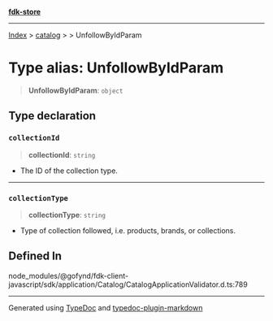 [**fdk-store**](../../../README.md)
***

[Index](../../../API.md) > [catalog](../../README.md) > [<internal>](../README.md) > UnfollowByIdParam

# Type alias: UnfollowByIdParam

> **UnfollowByIdParam**: `object`

## Type declaration

### `collectionId`

> **collectionId**: `string`

- The ID of the collection type.

***

### `collectionType`

> **collectionType**: `string`

- Type of collection followed, i.e.
products, brands, or collections.

## Defined In

node\_modules/@gofynd/fdk-client-javascript/sdk/application/Catalog/CatalogApplicationValidator.d.ts:789

***
Generated using [TypeDoc](https://typedoc.org/) and [typedoc-plugin-markdown](https://www.npmjs.com/package/typedoc-plugin-markdown)
